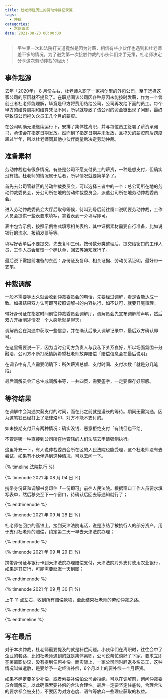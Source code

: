 ```yaml
---
title: 杜老师经历过的劳动仲裁记录篇
tags:
  - 仲裁
categories:
  - 求职面试
date: 2021-08-23 00:00:00
---
```


> 平生第一次和法院打交道竟然是因为讨薪，相信有些小伙伴也遇到和杜老师差不多的情况。为了避免第一次接触仲裁的小伙伴们束手无策，杜老师决定分享这次劳动仲裁的经历！

<!-- more -->

## 事件起源

去年「2020年」 8 月份左右，杜老师入职了一家初创型的外包公司，至于选择这家公司的原因就不提及了。在职期间该公司因各种原因未能按时发薪，作为一个曾创业者杜老师能理解，毕竟是甲方将费用结给公司，公司再发给下面的员工。每个甲方的结算周期和结算凭证不同，所以就导致了该公司的资金链出现了问题，最终导致该公司拖欠众员工几个月的薪资。

在公司明确无法继续运行下，安排了集体性离职，并与每位员工签署了薪资承诺书，承诺会在指定日期发放。然而到了指定日期并未发放，且拖欠的薪资前后跨度超过半年，所以杜老师同其他小伙伴商量后决定劳动仲裁。

## 准备素材

劳动仲裁也有很多情况，有些是公司不愿支付员工的薪资，一种是想支付，但确实没有钱。杜老师的情况属于后者，所以情况就要简单多了。

首先去公司管辖区的劳动仲裁委员会，可以选择三者中的一个：总公司所在地的劳动仲裁委员会，分公司所在地的劳动仲裁委员会，派遣公司所在地劳动仲裁委员会。

进入劳动仲裁委员会大厅后取号等候，待叫到号后前往窗口说明要劳动仲裁，工作人员会提供一些表要求填写，拿着表到一旁填写即可。

表中包含示例，按照示例格式填写相关表格，其中证据素材需要自行准备，比如说银行的流水、报销发票等等。

填写好表单后不要提交，先去复印三份。按份数分类整理后，提交给窗口的工作人员，工作人员会反馈一个确认单，回去等通知就行了。

最后说下需提前准备的东西：身份证及复印、相关证据、劳动关系证明，最好带一支笔。

## 仲裁调解

一般不需要等太久就会收到仲裁委员会的电话，先要经过调解，看是否能达成一致。如果结果双方认可即可按照调解书的内容执行，如不认可，就要开庭审理。

带好身份证在指定时间前往仲裁委员会调解厅，调解员会先宣布调解前声明，然后双方开始阐述情况「个人感觉就是聊天」

调解员会在沟通中获取一些信息，并在确认后录入调解记录中，最后双方确认即可。

在这里需要说一下，因为当时公司方负责人与我私下关系良好，所以场面氛围十分融洽，公司方不断打感情牌希望杜老师放弃赔偿「赔偿信息会在最后说明」

在调节中有几点需要明确下：所欠薪资总额、支付时间、支付次数「就是分几笔给」

最后调解员会汇总生成调解书等，一共四页，需要签字，一定要保存好原版。

## 等待结果

在调解中会沟通欠薪支付的时间，而在此之前就是漫长的等待。期间无需沟通，因为这笔钱已经打上了法律烙印，对方不能不支付的。

如未按期支付只有两种情况：确实没钱、恶意拒绝支付「有钱但也不给」

不管是哪一种直接到公司所在地管辖的人们法院去申请强制执行。

这里补充一下，有人说仲裁委员会所在区的人民法院也能受理，这个杜老师没有去尝试，如果有小伙伴遇到这种情况，可以去问一下。

{% timeline 法院执行 %}

{% timenode 2021 年 08 月 04 日 %}

携带身份证和调解书复印件「一份即可」前往人民法院。根据窗口工作人员要求填写表单，然后移交至下一个窗口，待确认后回去等通知就行了；

{% endtimenode %}

{% timenode 2021 年 09 月 28 日 %}

杜老师在回京的高铁上，接到天津法院电话，说是冻结了被执行人的部分资产，用于支付杜老师的赔偿，约定第二天一早去天津法院办理；

{% endtimenode %}

{% timenode 2021 年 09 月 29 日 %}

携带身份证与银行卡到天津法院办理赔偿支付，天津法院对外支付使用农业银行，如果是其它行，可能需要延迟一天到账；

{% endtimenode %}

{% timenode 2021 年 09 月 30 日 %}

上午 11 点左右，收到所有赔偿款项，至此结束杜老师的劳动仲裁之路。

{% endtimenode %}

{% endtimeline %}

## 写在最后

对于本次仲裁，杜老师最要提及的就是补偿问题。小伙伴们在离职时，往往会中了企业的套路，比如杜老师遇到的就是集体离职，公司说帮忙谈好了下家，要求立即签署离职协议，没有提到任何补偿。而实际上，一家公司同时辞退多名员工，这种情况叫做遣散，是要给予一定经济补偿，6个月以上的要补偿一个月薪资。

如果不确定要多少补偿，或者索要补偿怕公司会拒绝，可以在调解前，询问仲裁委员会调解员，以此确保索要补偿的合法合理性。最后一定要坚定住底线，合理合法的要求都会被支持，不要因为对方态度、语气等放弃一些理应获取的权益。
